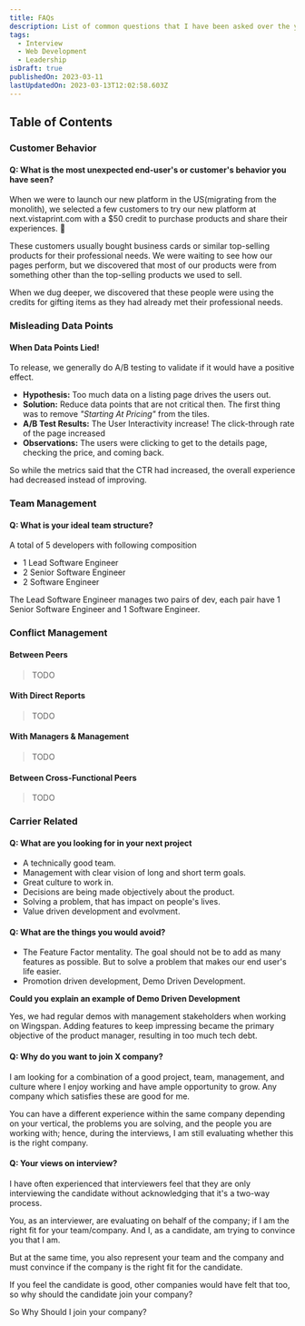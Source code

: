 ```yaml
---
title: FAQs
description: List of common questions that I have been asked over the years during discussions & interviews. The answers are however based on my current skill sets and observations.
tags:
  - Interview
  - Web Development
  - Leadership
isDraft: true
publishedOn: 2023-03-11
lastUpdatedOn: 2023-03-13T12:02:58.603Z
---
```


## Table of Contents

### Customer Behavior

#### Q: What is the most unexpected end-user's or customer's behavior you have seen?

When we were to launch our new platform in the US(migrating from the monolith), we selected a few customers to try our new platform at next.vistaprint.com with a $50 credit to purchase products and share their experiences. 🎉

These customers usually bought business cards or similar top-selling products for their professional needs. We were waiting to see how our pages perform, but we discovered that most of our products were from something other than the top-selling products we used to sell.

When we dug deeper, we discovered that these people were using the credits for gifting items as they had already met their professional needs.

### Misleading Data Points

#### When Data Points Lied!

To release, we generally do A/B testing to validate if it would have a positive effect.

- **Hypothesis:** Too much data on a listing page drives the users out.
- **Solution:** Reduce data points that are not critical then. The first thing was to remove _"Starting At Pricing"_ from the tiles.
- **A/B Test Results:** The User Interactivity increase! The click-through rate of the page increased
- **Observations:** The users were clicking to get to the details page, checking the price, and coming back.

So while the metrics said that the CTR had increased, the overall experience had decreased instead of improving.

### Team Management

#### Q: What is your ideal team structure?

A total of 5 developers with following composition

- 1 Lead Software Engineer
- 2 Senior Software Engineer
- 2 Software Engineer

The Lead Software Engineer manages two pairs of dev, each pair have 1 Senior Software Engineer and 1 Software Engineer.

### Conflict Management

#### Between Peers

> TODO

#### With Direct Reports

> TODO

#### With Managers & Management

> TODO

#### Between Cross-Functional Peers

> TODO

### Carrier Related

#### Q: What are you looking for in your next project

- A technically good team.
- Management with clear vision of long and short term goals.
- Great culture to work in.
- Decisions are being made objectively about the product.
- Solving a problem, that has impact on people's lives.
- Value driven development and evolvment.

#### Q: What are the things you would avoid?

- The Feature Factor mentality. The goal should not be to add as many features as possible. But to solve a problem that makes our end user's life easier.
- Promotion driven development, Demo Driven Development.

**Could you explain an example of Demo Driven Development**

Yes, we had regular demos with management stakeholders when working on Wingspan. Adding features to keep impressing became the primary objective of the product manager, resulting in too much tech debt.

#### Q: Why do you want to join X company?

I am looking for a combination of a good project, team, management, and culture where I enjoy working and have ample opportunity to grow. Any company which satisfies these are good for me.

You can have a different experience within the same company depending on your vertical, the problems you are solving, and the people you are working with; hence, during the interviews, I am still evaluating whether this is the right company.

#### Q: Your views on interview?

I have often experienced that interviewers feel that they are only interviewing the candidate without acknowledging that it's a two-way process.

You, as an interviewer, are evaluating on behalf of the company; if I am the right fit for your team/company. And I, as a candidate, am trying to convince you that I am.

But at the same time, you also represent your team and the company and must convince if the company is the right fit for the candidate.

If you feel the candidate is good, other companies would have felt that too, so why should the candidate join your company?

So Why Should I join your company?
